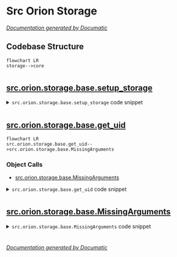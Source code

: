# Src Orion Storage

[_Documentation generated by Documatic_](https://www.documatic.com)

<!---Documatic-section-Codebase Structure-start--->
## Codebase Structure

<!---Documatic-block-system_architecture-start--->
```mermaid
flowchart LR
storage-->core
```
<!---Documatic-block-system_architecture-end--->

# #
<!---Documatic-section-Codebase Structure-end--->

<!---Documatic-section-src.orion.storage.base.setup_storage-start--->
## [src.orion.storage.base.setup_storage](5-src_orion_storage.md#src.orion.storage.base.setup_storage)

<!---Documatic-section-setup_storage-start--->
<!---Documatic-block-src.orion.storage.base.setup_storage-start--->
<details>
	<summary><code>src.orion.storage.base.setup_storage</code> code snippet</summary>

```python
def setup_storage(storage=None, debug=False):
    if storage is None:
        storage = orion.core.config.storage.to_dict()
    storage = copy.deepcopy(storage)
    if storage.get('type') == 'legacy' and 'database' not in storage:
        storage['database'] = orion.core.config.storage.database.to_dict()
    elif storage.get('type') is None and 'database' in storage:
        storage['type'] = 'legacy'
    if storage['type'] == orion.core.config.storage.type:
        storage = resolve_config.merge_configs(orion.core.config.storage.to_dict(), storage)
    if debug:
        storage = {'type': 'legacy', 'database': {'type': 'EphemeralDB'}}
    storage_type = storage.pop('type')
    log.debug('Creating %s storage client with args: %s', storage_type, storage)
    try:
        return storage_factory.create(of_type=storage_type, **storage)
    except ValueError:
        if storage_factory.create().__class__.__name__.lower() != storage_type.lower():
            raise
```
</details>
<!---Documatic-block-src.orion.storage.base.setup_storage-end--->
<!---Documatic-section-setup_storage-end--->

# #
<!---Documatic-section-src.orion.storage.base.setup_storage-end--->

<!---Documatic-section-src.orion.storage.base.get_uid-start--->
## [src.orion.storage.base.get_uid](5-src_orion_storage.md#src.orion.storage.base.get_uid)

<!---Documatic-section-get_uid-start--->
```mermaid
flowchart LR
src.orion.storage.base.get_uid-->src.orion.storage.base.MissingArguments
```

### Object Calls

* [src.orion.storage.base.MissingArguments](5-src_orion_storage.md#src.orion.storage.base.MissingArguments)

<!---Documatic-block-src.orion.storage.base.get_uid-start--->
<details>
	<summary><code>src.orion.storage.base.get_uid</code> code snippet</summary>

```python
def get_uid(item=None, uid=None, force_uid=True):
    if item is not None and uid is not None:
        assert item.id == uid
    if uid is None:
        if item is None and force_uid:
            raise MissingArguments('Either `item` or `uid` should be set')
        elif item is not None:
            uid = item.id
    return uid
```
</details>
<!---Documatic-block-src.orion.storage.base.get_uid-end--->
<!---Documatic-section-get_uid-end--->

# #
<!---Documatic-section-src.orion.storage.base.get_uid-end--->

<!---Documatic-section-src.orion.storage.base.MissingArguments-start--->
## [src.orion.storage.base.MissingArguments](5-src_orion_storage.md#src.orion.storage.base.MissingArguments)

<!---Documatic-section-MissingArguments-start--->
<!---Documatic-block-src.orion.storage.base.MissingArguments-start--->
<details>
	<summary><code>src.orion.storage.base.MissingArguments</code> code snippet</summary>

```python
class MissingArguments(Exception):
```
</details>
<!---Documatic-block-src.orion.storage.base.MissingArguments-end--->
<!---Documatic-section-MissingArguments-end--->

# #
<!---Documatic-section-src.orion.storage.base.MissingArguments-end--->

[_Documentation generated by Documatic_](https://www.documatic.com)